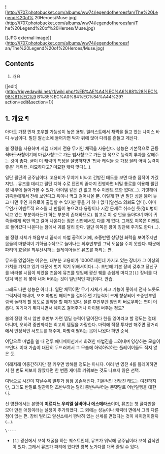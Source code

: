 ![http://i707.photobucket.com/albums/ww74/legendofheroesfan/The%20Legend%20of%
20Heroes/Muse.jpg](http://i707.photobucket.com/albums/ww74/legendofheroesfan/T
he%20Legend%20of%20Heroes/Muse.jpg)

[[JPG external image]](http://i707.photobucket.com/albums/ww74/legendofheroesf
an/The%20Legend%20of%20Heroes/Muse.jpg)

## Contents

    

1. 개요 

[[edit](http://rigvedawiki.net/r1/wiki.php/%EB%AE%A4%EC%A6%88%28%EC%98%81%EC%9
B%85%EC%A0%84%EC%84%A44%29?action=edit&section=1)]

## 1. 개요 ¶

  

아마도 가장 먼저 조우할 가능성이 높은 용병. 일러스트에서 채찍을 들고 있는 나이스 바디 누님이다. 필딘 알선소에 들어가면 탁자 위에 앉아
다리를 흔들고 계신다.

  

불 정령을 사용하며 게임 내에서 전용 무기인 채찍을 사용한다. 성능은 기본적으로 균등<del>적마도사</del>형이기에 마검사형으로 가든
법사형으로 가든 한 쪽으로 능력치 투자를 잘해주는 것이 좋다. 굳이 이 캐릭의 특징을 설명하자면 '법사 캐릭들 중 가장 물리 어택 능력이
좋은' 캐릭터. 미묘하다고? 미묘한 캐릭 맞다(...).

  

일단 필딘의 공주님이다. 고용비가 무쟈게 비싸고 건방진 태도를 보면 대충 짐작이 가겠지만... 뮤즈를 데리고 필딘 지하 수로 던전의 끝까지
진행하면 비밀 통로를 이용해 필딘 성 내부에 들어가볼 수 있다. 아이템 같은 건 없고 특수 이벤트 또한 없다(...). 기껏해야 귀족들에게서
천해 보인다고 욕이나 먹고 걸어나올 뿐. 이렇게 한 번 필딘 성을 뚫어 놓고 나면 후엔 자유로이 출입할 수 있지만 좋을 거 하나 없다(알선소
의뢰도 없다). 아마 무언가 이벤트적 요소를 더 만들어 놓으려다 용량이나 시간 문제로 취소한 듯(경비병이 막고 있는 부분이라든가 하는 부분이
존재하므로). 참고로 이 성 안을 돌아다녀 봐야 귀족들에게 욕만 먹고 걸어 나온다는 점은 신판에서도 다를 게 없다. 그래도 이쪽은 이벤트로
들어갔다 나온다는 점에서 궤를 달리 한다. 일단 이쪽은 왕이 칭찬해 주기도 한다(...).

  

불 정령 자체가 처음부터 끝까지 마법 공격이기에, 초중반엔 상당한 화력을 보여주지만 몹들의 마방력이 기하급수적으로 늘어나는 최후반부엔 그닥
도움을 주지 못한다. 때문에 파티의 효율을 최우선시하는 플레이어들은 뮤즈를 꺼리는 편.

  

뮤즈를 영입하는 이유는, 대부분 고용비가 1000로제인데 가지고 있는 장비가 그 이상의 가치를 가지고 있기 때문에 벗겨 먹기
위해서이다(...). 초반에 기본 장비 갖추고 장신구를 바라볼 시점이 되었을 즈음에 뮤즈를 영입해 광산 퀘를 손쉽게 마치고`[1]` 장비를
다 벗겨 먹은 뒤 쫓아 내어 버리는 것이 일반적인 패턴이다. 안습.

  

그래도 나쁜 성능은 아니다. 일단 채찍이란 무기 자체가 싸고 기능이 좋아서 전사 노릇도 그럭저럭 해내며, 보조 마법인 헤이즈를 걸어주면
기능력이 크게 향상되어 초중반부엔 깜짝 놀라게 할 정도로 활약을 할 때가 있다. 물론 후반부엔 얌전히 버로우하는 편이 이롭다. 여기저기
뛰다니면서 헤이즈 걸어주거나 아이템 써주는 정도?

  

불의 정령 역시 암만 후반부 가면 뎀딜 능력이 떨어진다 한들 잉여라고 할 정도는 절대 아니며, 오히려 중반까지는 최고의 뎀딜을 자랑한다.
마력에 적정 투자만 해주면 장거리에서 안정적인 서포트를 해주며, 마방력 딸리는 몹이 나왔다 하면 순삭.

  

여담으로 마법을 쓸 때 전투 애니메이션에서 화려한 마법진을 그려내며 영창하는 모습이 보인다. 이때 가슴이 대단히 두드러져서 그 모습에
하악하악하는 플레이어들도 적지 않은 듯.

  

이래저래 어중간하지만 잘 키우면 방해될 정도는 아니다. 여러 번 영전 4를 플레이하면서 한 번도 써보지 않았다면 한 번쯤 재미로 키워보는
것도 나쁘지 않은 선택.

  

여담으로 시간이 지날수록 말투가 점점 공손해진다. 기본적인 건방진 태도는 여전하지만, 그래도 반말로 일관하던 초반부와는 달리 중반부부터는
존댓말로 어빈일행을 대한다.

  

신 영전에서는 본명이 **미르디느 우리엘 실비아나 에스메라스**이며, 뮤즈는 첫 글자만을 모아 만든 애칭이라는 설정이 추가되었다. 그 외에는
성능이나 캐릭터 면에서 그리 다른 점이 없는 편. 장비 털리고 알선소에서 짱박혀 있는 신세를 면했다는 것이 차이점이랄까(...).

`\----`

  * `[1]` 광산에서 보석 채굴을 하는 퀘스트인데, 뮤즈가 워낙에 공주님이라 보석 감식안이 있다. 그래서 뮤즈가 파티에 있다면 왕복 노가다를 대폭 줄일 수 있다.

